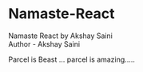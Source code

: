 # Namaste-React 
Namaste React by Akshay Saini 
<br>
Author - Akshay Saini 

Parcel is Beast ... parcel is amazing.....
 
